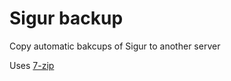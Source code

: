 # Sigur backup

Copy automatic bakcups of Sigur to another server

Uses [7-zip]

[7-zip]: https://www.7-zip.org/
